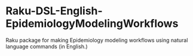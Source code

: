 # Raku-DSL-English-EpidemiologyModelingWorkflows
Raku package for making Epidemiology modeling workflows using natural language commands (in English.)

